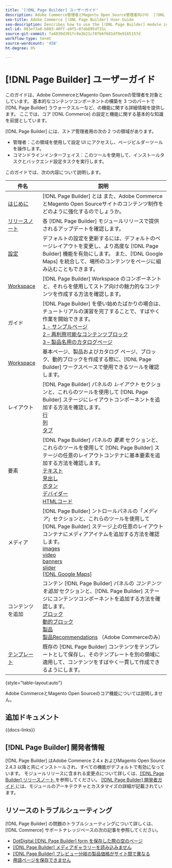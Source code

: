 ```yaml
---
title: '[!DNL Page Builder] ユーザーガイド'
description: Adobe Commerce管理者とMagento Open Source管理者向けの  [!DNL Page Builder]  に関する包括的な情報です。
seo-title: Adobe Commerce [!DNL Page Builder] User Guide
seo-description: Describes how to use the [!DNL Page Builder] module in Adobe Commerce or Magento Open Source.
exl-id: 983ef3a8-b803-40ff-a9f5-07eb895df31c
source-git-commit: fa4030d391fc9a3b21cf8fb6f681df9e9165157d
workflow-type: tm+mt
source-wordcount: '458'
ht-degree: 0%

---
```


# [!DNL Page Builder] ユーザーガイド

このガイドは、Adobe CommerceとMagento Open Sourceの管理者を対象としています。 基本的なコンテンツコンポーネントの構築を 3 つのパートで [!DNL Page Builder] うウォークスルーなど、の機能に関する詳細情報を提供します。 ここでは、コア [!DNL Commerce] の設定と機能に関する基本的な知識を前提としています。

[!DNL Page Builder] には、ストア管理者用の次の 2 つの領域があります。

- 管理者：この領域を使用して設定 UI にアクセスし、ページビルダーツールを操作します。
- コマンドラインインターフェイス：このツールを使用して、インストールタスクとバックエンド設定タスクを実行します。

このガイドでは、次の内容について説明します。

| 件名 | 説明 |
| ------- | ----------- |
| [ はじめに ](introduction.md) | [!DNL Page Builder] とは また、Adobe CommerceとMagento Open Sourceサイトのコンテンツ制作をどのように強化するのでしょうか。 |
| [ リリースノート ](release-notes.md) | 各 [!DNL Page Builder] モジュールリリースで提供されるアップデートを確認します。 |
| [ 設定 ](setup.md) | デフォルトの設定を更新するには、デフォルトのページレイアウトを変更し、より高度な [!DNL Page Builder] 機能を有効にします。 また、[!DNL Google Maps] を統合して、場所のコンテンツをページに組み込むこともできます。 |
| [Workspace](workspace.md) | [!DNL Page Builder] Workspace のコンポーネントと、それらを使用してストア向けの魅力的なコンテンツを作成する方法を確認します。 |
| ガイド | [!DNL Page Builder] を使い始めたばかりの場合は、チュートリアルの演習を完了することで、すばやく作業を開始できます。<br>[1 - サンプルページ ](1-simple-page.md)<br>[2 – 再利用可能なコンテンツブロック ](2-blocks.md)<br>[3 – 製品名用のカタログページ ](3-catalog-content.md) |
| [Workspace](workspace.md) | 基本ページ、製品およびカタログ ページ、ブロック、動的ブロックを作成する際に、[!DNL Page Builder] ワークスペースで使用できるツールを確認します。 |
| レイアウト | [!DNL Page Builder] パネルの _レイアウト_ セクションと、これらのツールを使用して [!DNL Page Builder] ステージにレイアウトコンポーネントを追加する方法を確認します。<br>[ 行 ](row.md)<br>[ 列 ](column.md)<br>[ タブ ](tabs.md) |
| 要素 | [!DNL Page Builder] パネルの _要素_ セクションと、これらのツールを使用して [!DNL Page Builder] ステージの任意のレイアウトコンテナに基本要素を追加する方法を確認します。<br>[ テキスト ](text.md)<br>[ 見出し ](heading.md)<br>[ ボタン ](buttons.md)<br>[ デバイダー ](divider.md)<br>[HTMLコード ](html-code.md) |
| メディア | [!DNL Page Builder] ントロールパネルの「_メディア_」セクションと、これらのツールを使用して [!DNL Page Builder] ステージ上の任意のレイアウトコンテナにメディアアイテムを追加する方法を確認します。<br>[images](image.md)<br>[video](video.md)<br>[banners](banner.md)<br>[slider](slider.md)<br>[[!DNL Google Maps]](map.md) |
| コンテンツを追加 | コンテン [!DNL Page Builder] パネルの _コンテンツを追加_ セクションと、[!DNL Page Builder] ステージにコンテンツコンポーネントを追加する方法を確認します。<br>[ ブロック ](block.md)<br>[ 動的ブロック ](dynamic-block.md)<br>[ 製品 ](products.md)<br>[ 製品Recommendations](recommendations.md) （Adobe Commerceのみ） |
| [ テンプレート ](templates.md) | 既存の [!DNL Page Builder] コンテンツをテンプレートとして保存し、そのテンプレートを別の領域に適用して、コンテンツをすばやく一貫して作成できるようにします。 |

{style="table-layout:auto"}

Adobe CommerceとMagento Open Sourceのコア機能については説明しません。

## 追加ドキュメント

{{docs-links}}

## [!DNL Page Builder] 開発者情報

[!DNL Page Builder] はAdobe Commerce 2.4.x およびMagento Open Source 2.4.3 以降と共にインストールされ、すべての機能がデフォルトで有効になっています。 モジュールリリースに含まれる変更点について詳しくは、[[!DNL Page Builder]  リリースノート ](release-notes.md) を参照してください。 [[!DNL Page Builder]  開発者ガイド ](https://developer.adobe.com/commerce/frontend-core/page-builder/) には、モジュールのアーキテクチャとカスタマイズの詳細が記載されています。

## リソースのトラブルシューティング

[!DNL Page Builder] の問題のトラブルシューティングについて詳しくは、[!DNL Commerce] サポートナレッジベースの次の記事を参照してください。

- [DotDigital [!DNL Page Builder] form を保存した際の空のページ ](https://experienceleague.adobe.com/docs/commerce-knowledge-base/kb/troubleshooting/miscellaneous/magento-2.4.1-empty-page-when-dotdigital-page-builder-form-saved.html)
- [[!DNL Page Builder]  メディアギャラリーを読み込みません ](https://experienceleague.adobe.com/docs/commerce-knowledge-base/kb/support-tools/patches/v1-0-12/mdva-32133-magento-patch-page-builder-doesn-t-load-media-gallery.html)
- [[!DNL Page Builder]  プレビュー分岐の製品価格がサイト間で異なる ](https://experienceleague.adobe.com/docs/commerce-knowledge-base/kb/support-tools/patches/v1-0-16/mdva-33453-page-builder-preview-breaks-product-price-differs-across-sites.html)
- [ 用語ページを保存できません ](https://experienceleague.adobe.com/docs/commerce-knowledge-base/kb/support-tools/patches/v1-0-19/mdva-33614-magento-patch-can-t-save-terms-page.html)
